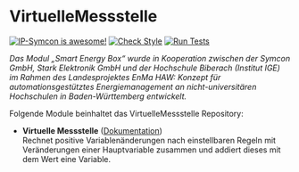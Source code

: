 # VirtuelleMessstelle

[![IP-Symcon is awesome!](https://img.shields.io/badge/IP--Symcon-5.5-blue.svg)](https://www.symcon.de)
[![Check Style](https://github.com/symcon/VirtuelleMessstelle/workflows/Check%20Style/badge.svg)](https://github.com/symcon/VirtuelleMessstelle/actions)
[![Run Tests](https://github.com/symcon/VirtuelleMessstelle/workflows/Run%20Tests/badge.svg)](https://github.com/symcon/VirtuelleMessstelle/actions)

_Das Modul „Smart Energy Box“ wurde in Kooperation zwischen der Symcon GmbH, Stark Elektronik GmbH und der Hochschule Biberach (Institut IGE) im Rahmen des Landesprojektes EnMa HAW: Konzept für automationsgestütztes Energiemanagement an nicht-universitären Hochschulen in Baden-Württemberg entwickelt._

Folgende Module beinhaltet das VirtuelleMessstelle Repository:

- __Virtuelle Messstelle__ ([Dokumentation](VirtuelleMessstelle))  
	Rechnet positive Variablenänderungen nach einstellbaren Regeln mit Veränderungen einer Hauptvariable zusammen und addiert dieses mit dem Wert eine Variable. 
